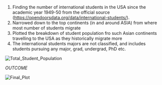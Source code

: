 1. Finding the number of international students in the USA since the academic year 1949-50 from the official source (https://opendoorsdata.org/data/international-students/).
2. Narrowed down to the top continents (in and around ASIA) from where most number of students migrate
3. Plotted the breakdown of student population fro such Asian continents travelling to the USA as they historically migrate more
4. The international students majors are not classified, and includes students pursuing any major, grad, undergrad, PhD etc. 


![Total_Student_Population](https://github.com/abhinav14kr/International_Students_in_USA/assets/139970672/98a8a1a7-1517-4a64-aae7-a6662b270496)


*OUTCOME*



![Final_Plot](https://github.com/abhinav14kr/International_Students_in_USA/assets/139970672/b8ebc82c-d3ce-40f9-87ab-bf615c298757)
